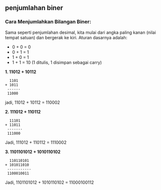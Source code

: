## penjumlahan biner

### Cara Menjumlahkan Bilangan Biner:

Sama seperti penjumlahan desimal, kita mulai dari angka paling kanan (nilai tempat satuan) dan bergerak ke kiri. Aturan dasarnya adalah:

* 0 + 0 = 0
* 0 + 1 = 1
* 1 + 0 = 1
* 1 + 1 = 10 (1 ditulis, 1 disimpan sebagai carry)

**1. 11012 + 10112**
```
  1101
+ 1011
 ------
 11000
```
jadi, 11012 + 10112 = 110002

**2. 111012 + 110112**
```
  11101
+ 11011
 -------
 111000
```
Jadi, 111012 + 110112 = 1110002

**3. 1101101012 + 1010110102**
```
  110110101
+ 101011010
 -----------
 1100010011
```
Jadi, 1101101012 + 1010110102 = 11000100112
